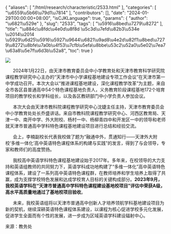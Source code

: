 {
    "aliases": [
        "/html/research/characteristic/2533.html"
    ],
    "categories": [
        "\u6559\u5b66\u79d1\u7814"
    ],
    "contributors": [],
    "date": "2024-01-29T00:00:00+08:00",
    "isCJKLanguage": true,
    "params": {
        "author": "\u6821\u529e"
    },
    "slug": "2533",
    "tags": [
        "\u5916\u8bed\u7279\u8272"
    ],
    "title": "\u884c\u8fdc\u4e0d\u8f8d \u5c3d\u7efd\u82b3\u534e \u2014\u2014 \u5929\u6d25\u5916\u5927\u9644\u6821\u9ad8\u4e2d\u82f1\u8bed\u7279\u8272\u8bfe\u7a0b\u4f53\u7cfb\u5efa\u8bbe\u53c2\u52a0\u5e02\u7ea7\u63a8\u5e7f\u6d3b\u52a8",
    "toc": true
}

![](https://cdn.tfls.online/mirror/full/2b04ede596077755137f7cba7b52b4f1177580ba.jpg)




      2024年1月22日，由天津市教育委员会中小学教育处和天津市教育科学研究院课程教学研究中心主办的“天津市中小学课程基地建设专项工作会议”在天津市第一中学成功召开。本次大会以“推进课程基地建设，深化课程教学改革”为主题，来自全市各区县普通高中54个特色课程基地负责人，义务教育阶段课程基地172个培育项目的教学校长和学科组长，以及各区教研部门中小学负责人参加会议。




  





      本次大会由天津市教科院课程教学研究中心沈婕主任主持，天津市教育委员会中小学教育处处长乔盛讲话。来自市教科院课程教学研究中心、河西区教育局、天津一中、南开中学、外大附校、杨村一中、杨柳青四中和开发区一中的领导和老师就天津市普通高中学科特色课程基地建设项目进行总结和经验交流。




      会上，李楠副校长代表我校做了题为“融通中外，贯通知行——天津外大附校‘多维一体化’高中英语特色课程体系的构建与实践”的发言，得到了与会领导，专家和教师们的高度赞扬。




      我校高中英语学科特色课程基地建设始于2017年。多年来，在校领导的大力支持和英语组教师的共同努力下，英语学科成功地构建了“多维一体化”高中英语特色课程体系，建设了一系列高中英语特色课程群，在教师培养和学生培养上取得了共赢，成为支撑学校特色发展和达成学校育人目标的关键构成部分。**2023年9月，我校英语学科在“天津市普通高中学科特色课程建设基地校项目”评估中荣获A级，高水平高质量地通过了基地校项目验收**。




      未来，我校英语组将以天津市普通高中创新人才培养领航学科基地建设项目为新的契机，继续深耕英语特色课程体系建设，以课程为核心促进学校多元化发展，促进学生全面而有个性的发展，进一步成为区域英语学科建设辐射中心。



来源：教务处

  



